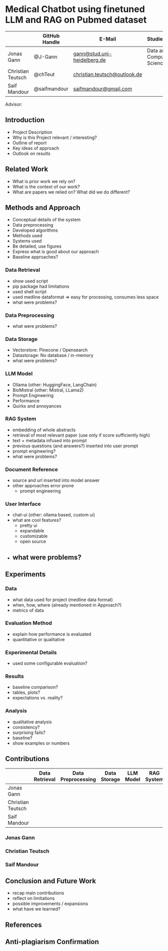 # Medical Chatbot using finetuned LLM and RAG on Pubmed dataset

|                   | GitHub Handle | E-Mail                       | Studienfach               | Matrikelnummer |
| ----------------- | ------------- | ---------------------------- | ------------------------- | -------------- |
| Jonas Gann        | @J-Gann       | gann@stud.uni-heidelberg.de  | Data and Computer Science | 3367576        |
| Christian Teutsch | @chTeut       | christian.teutsch@outlook.de |                           |                |
| Saif Mandour      | @saifmandour  | saifmandour@gmail.com        |                           |                |

Advisor:

## Introduction

- Project Description
- Why is this Project relevant / interesting?
- Outline of report
- Key ideas of approach
- Outlook on results

## Related Work

- What is prior work we rely on?
- What is the context of our work?
- What are papers we relied on? What did we do different?

## Methods and Approach

- Conceptual details of the system
- Data preprocessing
- Developed algorithms
- Methods used
- Systems used
- Be detailed, use figures
- Express what is good about our approach
- Baseline approaches?

### Data Retrieval

- show used script
- pip package had limitations
- used shell script
- used medline dataformat => easy for processing, consumes less space
- what were problems?

### Data Preprocessing

- what were problems?

### Data Storage

- Vectorstore: Pinecone / Opensearch
- Datastorage: No database / in-memory
- what were problems?

### LLM Model

- Ollama (other: HuggingFace, LangChain)
- BioMistral (other: Mistral, LLama2)
- Prompt Engineering
- Performance
- Quirks and annoyances

### RAG System

- embedding of whole abstracts
- retrieval of most relevant paper (use only if score sufficiently high)
- text + metadata infused into prompt
- previous questions (and answers?) inserted into user prompt
- prompt engineering?
- what were problems?

### Document Reference

- source and url inserted into model answer
- other approaches error prone
  - prompt engineering

### User Interface

- chat-ui (other: ollama based, custom ui)
- what are cool features?
  - pretty ui
  - expandable
  - customizable
  - open source
- what were problems?
  -

## Experiments

### Data

- what data used for project (medline data format)
- when, how, where (already mentioned in Approach?)
- metrics of data

### Evaluation Method

- explain how performance is evaluated
- quantitative or qualitative

### Experimental Details

- used some configurable evaluation?

### Results

- baseline comparison?
- tables, plots?
- expectations vs. reality?

### Analysis

- qualitative analysis
- consistency?
- surprising fails?
- baseline?
- show examples or numbers

## Contributions

|                   | Data Retrieval | Data Preprocessing | Data Storage | LLM Model | RAG System | Document Reference | User Interface | Experiments |
| ----------------- | -------------- | ------------------ | ------------ | --------- | ---------- | ------------------ | -------------- | ----------- |
| Jonas Gann        |                |                    |              |           |            |                    |                |             |
| Christian Teutsch |                |                    |              |           |            |                    |                |             |
| Saif Mandour      |                |                    |              |           |            |                    |                |             |

### Jonas Gann

### Christian Teutsch

### Saif Mandour

## Conclusion and Future Work

- recap main contributions
- reflect on limitations
- possible improvements / expansions
- what have we learned?

## References

## Anti-plagiarism Confirmation
